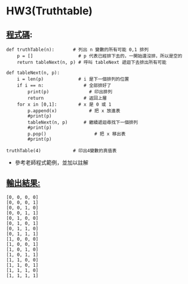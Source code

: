 # HW3(Truthtable)

## [程式碼](https://github.com/weng0418/ai109b/blob/main/homework/work3/HW3.py):
```
def truthTable(n):       # 列出 n 變數的所有可能 0,1 排列
	p = []                 # p 代表已經排下去的，一開始還沒排，所以是空的
	return tableNext(n, p) # 呼叫 tableNext 遞迴下去排出所有可能

def tableNext(n, p):
	i = len(p)             # i 是下一個排列的位置
	if i == n:		         # 全部排好了
		print(p)	           # 印出排列
		return               # 返回上層
	for x in [0,1]:        # x 是 0 或 1
		p.append(x)		       # 把 x 放進表
        #print(p)
		tableNext(n, p)	     # 繼續遞迴尋找下一個排列
        #print(p)
		p.pop()			         # 把 x 移出表
        #print(p)
        
truthTable(4)            # 印出4變數的真值表
```

* 參考老師程式範例，並加以註解

## [輸出結果:](https://github.com/weng0418/ai109b/blob/main/homework/work3/HW3.png)
```
[0, 0, 0, 0]
[0, 0, 0, 1]
[0, 0, 1, 0]
[0, 0, 1, 1]
[0, 1, 0, 0]
[0, 1, 0, 1]
[0, 1, 1, 0]
[0, 1, 1, 1]
[1, 0, 0, 0]
[1, 0, 0, 1]
[1, 0, 1, 0]
[1, 0, 1, 1]
[1, 1, 0, 0]
[1, 1, 0, 1]
[1, 1, 1, 0]
[1, 1, 1, 1]
```
